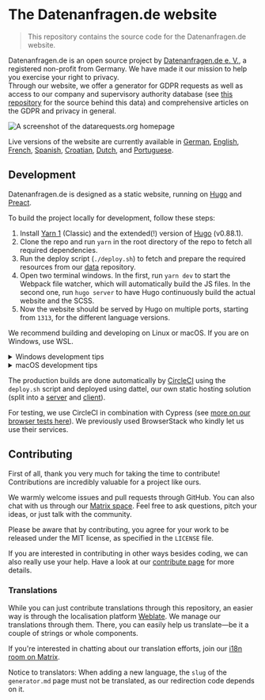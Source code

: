 # The Datenanfragen.de website

> This repository contains the source code for the Datenanfragen.de website.

Datenanfragen.de is an open source project by [Datenanfragen.de e.&nbsp;V.](https://www.datarequests.org/verein), a registered non-profit from Germany. We have made it our mission to help you exercise your right to privacy.  
Through our website, we offer a generator for GDPR requests as well as access to our company and supervisory authority database (see [this repository](https://github.com/datenanfragen/data/) for the source behind this data) and comprehensive articles on the GDPR and privacy in general.

![A screenshot of the datarequests.org homepage](https://static.dacdn.de/other/screenshot-datarequests-home.png)

Live versions of the website are currently available in [German](https://www.datenanfragen.de), [English](https://www.datarequests.org), [French](https://www.demandetesdonnees.fr), [Spanish](https://www.solicituddedatos.es/), [Croatian](https://www.osobnipodaci.org/), [Dutch](https://www.gegevensaanvragen.nl/), and [Portuguese](https://www.pedidodedados.org).

## Development

Datenanfragen.de is designed as a static website, running on [Hugo](https://gohugo.io/) and [Preact](https://preactjs.com/).

To build the project locally for development, follow these steps:

1. Install [Yarn 1](https://classic.yarnpkg.com/en/docs/install) (Classic) and the extended(!) version of [Hugo](https://gohugo.io/getting-started/quick-start/) (v0.88.1).
2. Clone the repo and run `yarn` in the root directory of the repo to fetch all required dependencies.
3. Run the deploy script (`./deploy.sh`) to fetch and prepare the required resources from our [data](https://github.com/datenanfragen/data) repository.
4. Open two terminal windows. In the first, run `yarn dev` to start the Webpack file watcher, which will automatically build the JS files. In the second one, run `hugo server` to have Hugo continuously build the actual website and the SCSS.
5. Now the website should be served by Hugo on multiple ports, starting from `1313`, for the different language versions.

We recommend building and developing on Linux or macOS. If you are on Windows, use WSL.

<details>
<summary>Windows development tips</summary>
    
### Developing on Windows inside WSL

- Install [ripgrep](https://github.com/BurntSushi/ripgrep) to speed up the merge conflict commit hook.
- Developing tests with Cypress requires a GUI, which might not work with WSL.

### Developing on Windows outside of WSL

- We do not recommend this, but it's possible.
- You need to run the `deploy.sh` script once via some bash-like tool. Use WSL or Git Bash.
- Use Node LTS and not the latest Node release (otherwise you might get Python errors).
- To get around file name limitations ([#581](https://github.com/datenanfragen/website/issues/581)), run `$env:HUGO_DISABLEALIASES="true"` in the terminal that will run `hugo`.
- Please make sure to only commit LF line endings. Configure your IDE or Git accordingly, or use some conversion tool.
- Some commit hooks might not work on Windows. You can use `git commit --no-verify` carefully to get around this.
</details>

<details>
<summary>macOS development tips</summary>
    
### Increase the maximum file limit for processes

Because `hugo server` registers a file watcher for every file in our repo and the number of files can get very large, you might get file watcher related errors. To fix, increase the file limit for processes on your computer (this change is temporary until you restart):

```
sudo sysctl -w kern.maxfiles=65536
```
</details>

The production builds are done automatically by [CircleCI](https://circleci.com/) using the `deploy.sh` script and deployed using dattel, our own static hosting solution (split into a [server](https://github.com/binaro-xyz/dattel-server) and [client](https://github.com/binaro-xyz/dattel-client)).

For testing, we use CircleCI in combination with Cypress (see [more on our browser tests here](/cypress/README.md)). We previously used BrowserStack who kindly let us use their services.

## Contributing

First of all, thank you very much for taking the time to contribute! Contributions are incredibly valuable for a project like ours.

We warmly welcome issues and pull requests through GitHub. You can also chat with us through our [Matrix space](https://matrix.to/#/#datenanfragen:matrix.altpeter.me). Feel free to ask questions, pitch your ideas, or just talk with the community.

Please be aware that by contributing, you agree for your work to be released under the MIT license, as specified in the `LICENSE` file.

If you are interested in contributing in other ways besides coding, we can also really use your help. Have a look at our [contribute page](https://www.datarequests.org/contribute) for more details.

### Translations

While you can just contribute translations through this repository, an easier way is through the localisation platform [Weblate](https://hosted.weblate.org/engage/datenanfragen-de/). We manage our translations through them. There, you can easily help us translate—be it a couple of strings or whole components.

If you're interested in chatting about our translation efforts, join our [i18n room on Matrix](https://matrix.to/#/#dade-i18n:matrix.altpeter.me).

Notice to translators: When adding a new language, the `slug` of the `generator.md` page must not be translated, as our redirection code depends on it.

<!-- 
TODO:

* Outsource the part about contributions to a separate `CONTRIBUTING` once there is enough content to justify that.
-->
